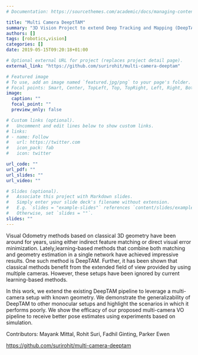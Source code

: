 ```yaml
---
# Documentation: https://sourcethemes.com/academic/docs/managing-content/

title: "Multi Camera DeeptTAM"
summary: "3D Vision Project to extend Deep Tracking and Mapping (DeepTAM) system for Multi Camera"
authors: []
tags: [robotics,vision]
categories: []
date: 2019-05-15T09:20:18+01:00

# Optional external URL for project (replaces project detail page).
external_link: "https://github.com/surirohit/multi-camera-deeptam"

# Featured image
# To use, add an image named `featured.jpg/png` to your page's folder.
# Focal points: Smart, Center, TopLeft, Top, TopRight, Left, Right, BottomLeft, Bottom, BottomRight.
image:
  caption: ""
  focal_point: ""
  preview_only: false

# Custom links (optional).
#   Uncomment and edit lines below to show custom links.
# links:
# - name: Follow
#   url: https://twitter.com
#   icon_pack: fab
#   icon: twitter

url_code: ""
url_pdf: ""
url_slides: ""
url_video: ""

# Slides (optional).
#   Associate this project with Markdown slides.
#   Simply enter your slide deck's filename without extension.
#   E.g. `slides = "example-slides"` references `content/slides/example-slides.md`.
#   Otherwise, set `slides = ""`.
slides: ""
---
```

Visual Odometry methods based on classical 3D geometry have been around for years, using either indirect feature matching or direct visual error minimization. Lately,learning-based methods that combine both matching and geometry estimation in a single network have achieved impressive results. One such method is DeepTAM. Further, it has been shown that classical methods benefit from the extended field of view provided by using multiple cameras. However, these setups have been ignored by current learning-based methods.

In this work, we extend the existing DeepTAM pipeline to leverage a multi-camera setup with known geometry. We demonstrate the generalizability of DeepTAM to other monocular setups and highlight the scenarios in which it performs poorly. We show the efficacy of our proposed multi-camera VO pipeline to receive better pose estimates using experiments based on simulation.

Contributors: Mayank Mittal, Rohit Suri, Fadhil Ginting, Parker Ewen

https://github.com/surirohit/multi-camera-deeptam
